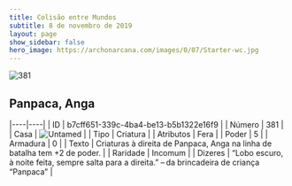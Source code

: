 ```yaml
---
title: Colisão entre Mundos
subtitle: 8 de novembro de 2019
layout: page
show_sidebar: false
hero_image: https://archonarcana.com/images/0/07/Starter-wc.jpg
---
```


![381](https://cdn.keyforgegame.com/media/card_front/pt/452_381_WQJWMR3V6FXG_pt.png)

## Panpaca, Anga

|----|----|
| ID | b7cff651-339c-4ba4-be13-b5b1322e16f9 |
| Número | 381 |
| Casa | ![Untamed](https://archonarcana.com/images/thumb/b/bd/Untamed.png/22px-Untamed.png "Indomados") |
| Tipo | Criatura |
| Atributos | Fera |
| Poder | 5 |
| Armadura | 0 |
| Texto | Criaturas à direita de Panpaca, Anga  na linha de batalha tem +2 de poder. |
| Raridade | Incomum |
| Dizeres | “Lobo escuro, à noite feita, sempre salta para a direita.” – da brincadeira de criança “Panpaca” |

